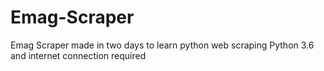 # Emag-Scraper
Emag Scraper made in two days to learn python web scraping
Python 3.6 and internet connection required

